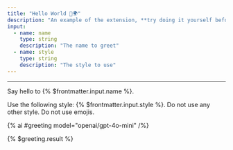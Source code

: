 ```yaml
---
title: "Hello World 👋🌍"
description: "An example of the extension, **try doing it yourself before peeking!** We add a new 'style' input and tell the model to use that style by referencing that value in the prompt using `$style`."
input:
  - name: name
    type: string
    description: "The name to greet"
  - name: style
    type: string
    description: "The style to use"
---
```

---

Say hello to {% $frontmatter.input.name %}.

Use the following style: {% $frontmatter.input.style %}. Do not use any other style. Do not use emojis.

{% ai #greeting model="openai/gpt-4o-mini" /%}

{% $greeting.result %}

